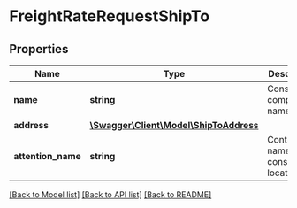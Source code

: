 # FreightRateRequestShipTo

## Properties
Name | Type | Description | Notes
------------ | ------------- | ------------- | -------------
**name** | **string** | Consignee&#x27;s company name. | [optional] 
**address** | [**\Swagger\Client\Model\ShipToAddress**](ShipToAddress.md) |  | 
**attention_name** | **string** | Contact name at the consignee&#x27;s location. | [optional] 

[[Back to Model list]](../../README.md#documentation-for-models) [[Back to API list]](../../README.md#documentation-for-api-endpoints) [[Back to README]](../../README.md)

